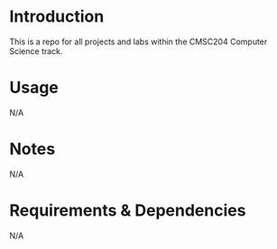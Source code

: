 # Introduction
This is a repo for all projects and labs within the CMSC204 Computer Science track.

# Usage
N/A

# Notes
N/A

# Requirements & Dependencies
N/A
